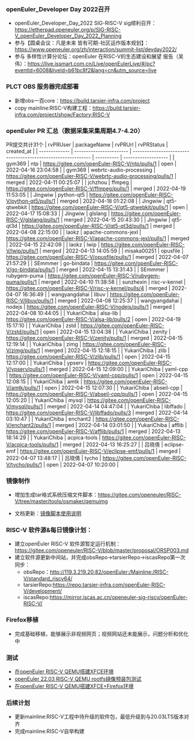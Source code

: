 ### openEuler_Developer Day 2022召开

- openEuler_Developer_Day_2022  SIG-RISC-V sig顺利召开：https://etherpad.openeuler.org/p/SIG-RISC-V_openEuler_Developer_Day_2022_Planning 
- 参与【圆桌会议：凡是未来 皆有可期-社区运作版本规划】：https://www.openeuler.org/zh/interaction/summit-list/devday2022/
- 参与 多样性计算分论坛：openEuler 在RISC-V的生态建设和展望 报告（吴伟）：https://live.issmart.com.cn/Live/openEulerLive/#/pc?eventId=6008&liveId=b61bc8f2&lang=cn&utm_source=live

### PLCT OBS 服务器完成部署

- 新增obs一百core：https://build.tarsier-infra.com/project 
- copy mainline:RISC-V构建工程：https://build.tarsier-infra.com/project/show/Factory:RISC-V 


### openEuler PR 汇总（数据采集采集周期4.7-4.20）

PR提交共计31个
| rvPRUser      | packageName             | rvPRUrl                                                      | rvPRStatus | created_at          |
| ------------- | ----------------------- | ------------------------------------------------------------ | ---------- | ------------------- |
| gym369        | ntp                     | https://gitee.com/openEuler-RISC-V/ntp/pulls/1               | open       | 2022-04-16 23:04:58 |
| gym369        | webrtc-audio-processing | https://gitee.com/openEuler-RISC-V/webrtc-audio-processing/pulls/1 | merged     | 2022-04-11 00:25:07 |
| jchzhou       | ffmpeg                  | https://gitee.com/openEuler-RISC-V/ffmpeg/pulls/1            | merged     | 2022-04-19 11:53:05 |
| Jingwiw       | python-qt5              | https://gitee.com/openEuler-RISC-V/python-qt5/pulls/1        | merged     | 2022-04-18 01:22:08 |
| Jingwiw       | qt5-qtwebkit            | https://gitee.com/openEuler-RISC-V/qt5-qtwebkit/pulls/1      | open       | 2022-04-17 15:08:33 |
| Jingwiw       | glslang                 | https://gitee.com/openEuler-RISC-V/glslang/pulls/1           | merged     | 2022-04-15 20:43:30 |
| Jingwiw       | qt5-qt3d                | https://gitee.com/openEuler-RISC-V/qt5-qt3d/pulls/1          | merged     | 2022-04-08 22:15:00 |
| laokz         | apache-commons-jexl     | https://gitee.com/openEuler-RISC-V/apache-commons-jexl/pulls/1 | merged     | 2022-04-15 22:42:09 |
| laokz         | lwip                    | https://gitee.com/openEuler-RISC-V/lwip/pulls/1              | merged     | 2022-04-13 14:05:59 |
| misaka00251   | opusfile                | https://gitee.com/openEuler-RISC-V/opusfile/pulls/1          | merged     | 2022-04-07 21:57:29 |
| SEmmmer       | go-bindata              | https://gitee.com/openEuler-RISC-V/go-bindata/pulls/1        | merged     | 2022-04-15 13:31:43 |
| SEmmmer       | rubygem-puma            | https://gitee.com/openEuler-RISC-V/rubygem-puma/pulls/1      | merged     | 2022-04-10 11:38:58 |
| sunzhexin     | risc-v-kernel           | https://gitee.com/openEuler-RISC-V/risc-v-kernel/pulls/4     | merged     | 2022-04-07 16:36:49 |
| wangyangdahai | libuv                   | https://gitee.com/openEuler-RISC-V/libuv/pulls/1             | merged     | 2022-04-08 12:25:37 |
| wangyangdahai | nodejs                  | https://gitee.com/openEuler-RISC-V/nodejs/pulls/1            | merged     | 2022-04-08 10:44:05 |
| YukariChiba   | alsa-lib                | https://gitee.com/openEuler-RISC-V/alsa-lib/pulls/2          | open       | 2022-04-19 15:17:10 |
| YukariChiba   | zstd                    | https://gitee.com/openEuler-RISC-V/zstd/pulls/1              | open       | 2022-04-15 13:04:38 |
| YukariChiba   | zenity                  | https://gitee.com/openEuler-RISC-V/zenity/pulls/1            | merged     | 2022-04-15 12:19:14 |
| YukariChiba   | zimg                    | https://gitee.com/openEuler-RISC-V/zimg/pulls/1              | merged     | 2022-04-15 12:18:15 |
| YukariChiba   | zlib                    | https://gitee.com/openEuler-RISC-V/zlib/pulls/1              | open       | 2022-04-15 12:17:00 |
| YukariChiba   | ypserv                  | https://gitee.com/openEuler-RISC-V/ypserv/pulls/1            | merged     | 2022-04-15 12:09:00 |
| YukariChiba   | yaml-cpp                | https://gitee.com/openEuler-RISC-V/yaml-cpp/pulls/1          | open       | 2022-04-15 12:08:15 |
| YukariChiba   | amtk                    | https://gitee.com/openEuler-RISC-V/amtk/pulls/1              | open       | 2022-04-15 12:07:30 |
| YukariChiba   | abseil-cpp              | https://gitee.com/openEuler-RISC-V/abseil-cpp/pulls/1        | open       | 2022-04-15 12:05:20 |
| YukariChiba   | mysql                   | https://gitee.com/openEuler-RISC-V/mysql/pulls/1             | merged     | 2022-04-14 04:47:04 |
| YukariChiba   | libffado                | https://gitee.com/openEuler-RISC-V/libffado/pulls/3          | merged     | 2022-04-14 03:10:47 |
| YukariChiba   | enchant2                | https://gitee.com/openEuler-RISC-V/enchant2/pulls/1          | merged     | 2022-04-14 03:01:50 |
| YukariChiba   | afflib                  | https://gitee.com/openEuler-RISC-V/afflib/pulls/1            | merged     | 2022-04-13 18:14:29 |
| YukariChiba   | acpica-tools            | https://gitee.com/openEuler-RISC-V/acpica-tools/pulls/1      | merged     | 2022-04-13 16:25:27 |
| 吕晓倩        | eclipse-emf             | https://gitee.com/openEuler-RISC-V/eclipse-emf/pulls/1       | merged     | 2022-04-07 13:48:17 |
| 吕晓倩        | tycho                   | https://gitee.com/openEuler-RISC-V/tycho/pulls/1             | open       | 2022-04-07 10:20:00 |



### 镜像制作

- 增加生成tar格式系统压缩文件脚本：https://gitee.com/openeuler/RISC-V/tree/master/tools/osmaker/qemuimg

- 文档更新：[镜像脚本使用说明](https://gitee.com/openeuler/RISC-V/blob/master/tools/osmaker/qemuimg/README.md)

### RISC-V 软件源&每日镜像计划：
- 建立openEuler RISC-V 软件源暂定运行机制：https://gitee.com/openeuler/RISC-V/blob/master/proposal/ORSP003.md 
- 建立软件源更新中间站，并完成obsRepo→tarsierRepo→iscasRepo第一次同步：
  - obsRepo：http://119.3.219.20:82/openEuler:/Mainline:/RISC-V/standard_riscv64/ 
  - tarsierRepo:https://repo.tarsier-infra.com/openEuler-RISC-V/development/ 
  - iscasRepo:https://mirror.iscas.ac.cn/openeuler-sig-riscv/openEuler-RISC-V/ 


### Firefox移植
- 完成基础移植，能够展示非视频网页；视频网站还未能展示，问题分析和优化中

### 测试

- [在openEuler RISC-V QEMU搭建XFCE环境](https://gitee.com/yunxiangluo/riscv-openeuler/tree/master/chapter3/class1)
- [openEuler 22.03 RISC-V QEMU rootfs镜像预装包测试](https://gitee.com/yunxiangluo/riscv-openeuler/blob/master/chapter3/class2/oE2203_RISCV_PKG_PRE_INSTALLATION_TEST.md)
- [在openEuler RISC-V QEMU搭建XFCE+Firefox环境](https://gitee.com/yunxiangluo/riscv-openeuler/blob/master/chapter3/class1/README_1.md)


### 后续计划
- 更新mainline:RISC-V工程中待升级的软件包，最低升级到与20.03LTS版本对齐
- 完成mainline:RISC-V自举构建